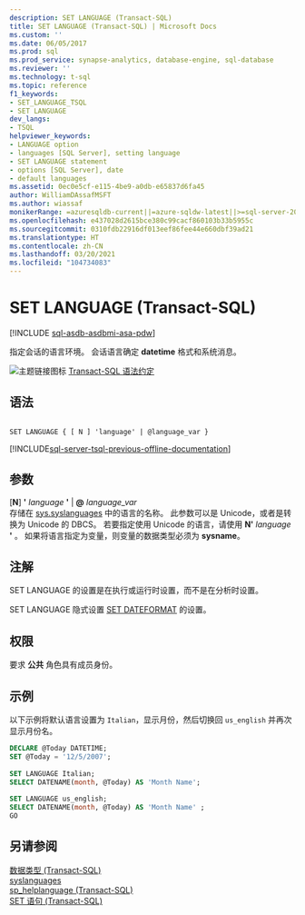 ```yaml
---
description: SET LANGUAGE (Transact-SQL)
title: SET LANGUAGE (Transact-SQL) | Microsoft Docs
ms.custom: ''
ms.date: 06/05/2017
ms.prod: sql
ms.prod_service: synapse-analytics, database-engine, sql-database
ms.reviewer: ''
ms.technology: t-sql
ms.topic: reference
f1_keywords:
- SET_LANGUAGE_TSQL
- SET LANGUAGE
dev_langs:
- TSQL
helpviewer_keywords:
- LANGUAGE option
- languages [SQL Server], setting language
- SET LANGUAGE statement
- options [SQL Server], date
- default languages
ms.assetid: 0ec0e5cf-e115-4be9-a0db-e65837d6fa45
author: WilliamDAssafMSFT
ms.author: wiassaf
monikerRange: =azuresqldb-current||=azure-sqldw-latest||>=sql-server-2016||>=sql-server-linux-2017||=azuresqldb-mi-current
ms.openlocfilehash: e437028d2615bce380c99cacf860103b33b5955c
ms.sourcegitcommit: 0310fdb22916df013eef86fee44e660dbf39ad21
ms.translationtype: HT
ms.contentlocale: zh-CN
ms.lasthandoff: 03/20/2021
ms.locfileid: "104734083"
---
```

# <a name="set-language-transact-sql"></a>SET LANGUAGE (Transact-SQL)
[!INCLUDE [sql-asdb-asdbmi-asa-pdw](../../includes/applies-to-version/sql-asdb-asdbmi-asa.md)]

  指定会话的语言环境。 会话语言确定 **datetime** 格式和系统消息。  
  
  
 ![主题链接图标](../../database-engine/configure-windows/media/topic-link.gif "“主题链接”图标") [Transact-SQL 语法约定](../../t-sql/language-elements/transact-sql-syntax-conventions-transact-sql.md)  
  
## <a name="syntax"></a>语法  
  
```syntaxsql
  
SET LANGUAGE { [ N ] 'language' | @language_var }   
```  
  
[!INCLUDE[sql-server-tsql-previous-offline-documentation](../../includes/sql-server-tsql-previous-offline-documentation.md)]

## <a name="arguments"></a>参数
 [**N**] **'** _language_ **'**  |  **@** _language\_var_  
 存储在 [sys.syslanguages](../../relational-databases/system-compatibility-views/sys-syslanguages-transact-sql.md) 中的语言的名称。 此参数可以是 Unicode，或者是转换为 Unicode 的 DBCS。 若要指定使用 Unicode 的语言，请使用 **N'** _language_ **'** 。 如果将语言指定为变量，则变量的数据类型必须为 **sysname**。  
  
## <a name="remarks"></a>注解  
 SET LANGUAGE 的设置是在执行或运行时设置，而不是在分析时设置。  
  
 SET LANGUAGE 隐式设置 [SET DATEFORMAT](../../t-sql/statements/set-dateformat-transact-sql.md) 的设置。  
  
## <a name="permissions"></a>权限  
 要求 **公共** 角色具有成员身份。  
  
## <a name="examples"></a>示例  
 以下示例将默认语言设置为 `Italian`，显示月份，然后切换回 `us_english` 并再次显示月份名。  
  
```sql
DECLARE @Today DATETIME;  
SET @Today = '12/5/2007';  
  
SET LANGUAGE Italian;  
SELECT DATENAME(month, @Today) AS 'Month Name';  
  
SET LANGUAGE us_english;  
SELECT DATENAME(month, @Today) AS 'Month Name' ;  
GO  
```  
  
## <a name="see-also"></a>另请参阅  
 [数据类型 (Transact-SQL)](../../t-sql/data-types/data-types-transact-sql.md)   
 [syslanguages](../../relational-databases/system-compatibility-views/sys-syslanguages-transact-sql.md)   
 [sp_helplanguage (Transact-SQL)](../../relational-databases/system-stored-procedures/sp-helplanguage-transact-sql.md)   
 [SET 语句 (Transact-SQL)](../../t-sql/statements/set-statements-transact-sql.md)  
  
  
